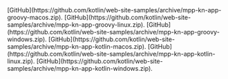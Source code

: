 <span class="multi-language-span" data-lang="groovy" data-os="macos">
[GitHub](https://github.com/kotlin/web-site-samples/archive/mpp-kn-app-groovy-macos.zip).
</span>
<span class="multi-language-span" data-lang="groovy" data-os="linux">
[GitHub](https://github.com/kotlin/web-site-samples/archive/mpp-kn-app-groovy-linux.zip).
</span>
<span class="multi-language-span" data-lang="groovy" data-os="windows">
[GitHub](https://github.com/kotlin/web-site-samples/archive/mpp-kn-app-groovy-windows.zip).
</span>
<span class="multi-language-span" data-lang="kotlin" data-os="macos">
[GitHub](https://github.com/kotlin/web-site-samples/archive/mpp-kn-app-kotlin-macos.zip).
</span>
<span class="multi-language-span" data-lang="kotlin" data-os="linux">
[GitHub](https://github.com/kotlin/web-site-samples/archive/mpp-kn-app-kotlin-linux.zip).
</span>
<span class="multi-language-span" data-lang="kotlin" data-os="windows">
[GitHub](https://github.com/kotlin/web-site-samples/archive/mpp-kn-app-kotlin-windows.zip).
</span>
